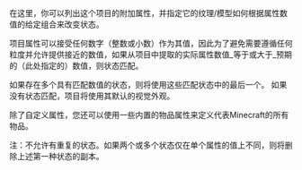 在这里，你可以列出这个项目的附加属性，并指定它的纹理/模型如何根据属性数值的给定组合来改变状态。

项目属性可以接受任何数字（整数或小数）作为其值，因此为了避免需要遵循任何粒度并允许提供接近的数值，如果从项目中提取的实际属性数值_等于或大于_预期的（此处指定的）数值，则状态匹配。

如果存在多个具有匹配数值的状态，则将使用这些匹配状态中的最后一个。 如果没有状态匹配，项目将使用其默认的视觉外观。

除了自定义属性，您还可以使用一些内置的物品属性来定义代表Minecraft的所有物品。

注：不允许有重复的状态。如果两个或多个状态仅在单个属性的值上不同，则将删除上述第一种状态的副本。